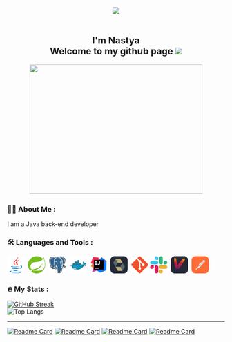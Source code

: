 <div id="header" align="center">
  <img src="https://media.giphy.com/media/Qp8JVw4n37No6spF3s/giphy.gif" width="150"/>
</div>

<div align="center"> 
<img src="https://komarev.com/ghpvc/?username=DembitskaiaAA&style=flat-square&color=blue" alt=""/>
</div>

<h2 align="center">
  I'm Nastya <br>
  Welcome to my github page
  <img src="https://media.giphy.com/media/hvRJCLFzcasrR4ia7z/giphy.gif" width="30px"/>
</h2>

<div align="center">
  <img src="https://media.giphy.com/media/v1.Y2lkPTc5MGI3NjExN2prdjVoaDE4d2xsbjJ2YTU0Zm84bzQ5ZDVjenpvZ2FldzZkYW5jaSZlcD12MV9pbnRlcm5hbF9naWZfYnlfaWQmY3Q9Zw/qgQUggAC3Pfv687qPC/giphy.gif" width="400" height="300"/>
</div>

### :woman_technologist: About Me :
I am a Java back-end developer

### :hammer_and_wrench: Languages and Tools :
<div>
  <img src="https://github.com/devicons/devicon/blob/master/icons/java/java-original.svg" title="Java" alt="Java" width="40" height="40"/>&nbsp;
  <img src="https://github.com/devicons/devicon/blob/master/icons/spring/spring-original.svg" title="Spring" alt="Spring" width="40" height="40"/>&nbsp;
  <img src="https://github.com/devicons/devicon/blob/master/icons/postgresql/postgresql-original.svg" title="Postgresql" alt="Postgresql" width="40" height="40"/>&nbsp;
<img src="https://github.com/devicons/devicon/blob/master/icons/docker/docker-original.svg" title="Docker" alt="Docker" width="40" height="40"/>&nbsp;
<img src="https://github.com/devicons/devicon/blob/master/icons/intellij/intellij-original.svg" title="Intellij" alt="Intellij" width="40" height="40"/>&nbsp;
<img src="https://github.com/tandpfun/skill-icons/blob/main/icons/Hibernate-Dark.svg" title="Hibernate" alt="Hibernate" width="40" height="40"/>&nbsp;
<img src="https://github.com/devicons/devicon/blob/master/icons/git/git-original.svg" title="Git" **alt="Git" width="40" height="40"/>
<img src="https://github.com/devicons/devicon/blob/master/icons/slack/slack-original.svg" title="Slack" alt="Slack" width="40" height="40"/>&nbsp;
<img src="https://github.com/tandpfun/skill-icons/blob/main/icons/Maven-Dark.svg" title="Maven" alt="Maven" width="40" height="40"/>&nbsp;
<img src="https://github.com/tandpfun/skill-icons/blob/main/icons/Postman.svg" title="Postman" alt="Postman" width="40" height="40"/>&nbsp;
  
</div>

### :fire: My Stats :

[![GitHub Streak](https://streak-stats.demolab.com/?user=DembitskaiaAA)](https://git.io/streak-stats) <br>
![Top Langs](https://github-readme-stats.vercel.app/api/top-langs/?username=DembitskaiaAA&layout=compact)

---

[![Readme Card](https://github-readme-stats.vercel.app/api/pin/?username=DembitskaiaAA&repo=java-explore-with-me)](https://github.com/DembitskaiaAA/java-explore-with-me)
[![Readme Card](https://github-readme-stats.vercel.app/api/pin/?username=DembitskaiaAA&repo=java-shareit)](https://github.com/DembitskaiaAA/java-shareit)
[![Readme Card](https://github-readme-stats.vercel.app/api/pin/?username=DembitskaiaAA&repo=java-kanban)](https://github.com/DembitskaiaAA/java-kanban)
[![Readme Card](https://github-readme-stats.vercel.app/api/pin/?username=DembitskaiaAA&repo=java-filmorate)](https://github.com/DembitskaiaAA/java-filmorate-1/tree/develop)




